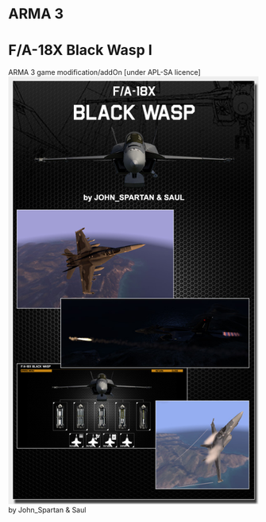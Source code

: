 # ARMA 3
# F/A-18X Black Wasp I
ARMA 3 game modification/addOn [under APL-SA licence]
![alt text](https://github.com/John-KN/ARMA3-FA18X/blob/master/js_s_fa18x/images/img_for_BI_FORUMS_1.jpg)<br />
by John_Spartan & Saul
